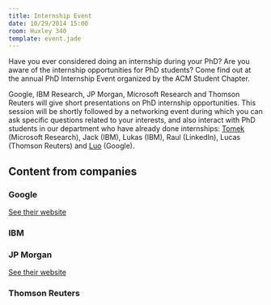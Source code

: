 ```yaml
---
title: Internship Event
date: 10/29/2014 15:00
room: Huxley 340
template: event.jade
---
```

Have you ever considered doing an internship during your PhD? Are you aware of
the internship opportunities for PhD students? Come find out at the annual PhD
Internship Event organized by the ACM Student Chapter.

Google, IBM Research, JP Morgan, Microsoft Research and Thomson Reuters will
give short presentations on PhD internship opportunities. This session will be
shortly followed by a networking event during which you can ask specific
questions related to your interests, and also interact with PhD students in our
department who have already done internships:
[Tomek](http://www.doc.ic.ac.uk/~tk2512/) (Microsoft Research),
Jack (IBM),
Lukas (IBM),
Raul (LinkedIn),
Lucas (Thomson Reuters) and
[Luo](http://www.doc.ic.ac.uk/~lm111/) (Google).

<span class="more"></span>

## Content from companies

### Google

[See their website](http://www.google.com/about/careers/students/)

### IBM

<script async class="speakerdeck-embed" data-id="3256fb70560d013216380e87671be311" data-ratio="1.6" src="//speakerdeck.com/assets/embed.js"></script>

### JP Morgan

[See their website](http://careers.jpmorgan.com/student/jpmorgan/careers/europe/postgraduate/quant)

### Thomson Reuters

<script async class="speakerdeck-embed" data-id="8c40cf80560c0132cfcb22a801ec1e9e" data-ratio="1.33333333333333" src="//speakerdeck.com/assets/embed.js"></script>
